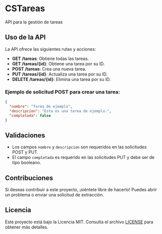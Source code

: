 # CSTareas
API para la gestión de tareas

## Uso de la API

La API ofrece las siguientes rutas y acciones:

- **GET /tareas**: Obtiene todas las tareas.
- **GET /tareas/{id}**: Obtiene una tarea por su ID.
- **POST /tareas**: Crea una nueva tarea.
- **PUT /tareas/{id}**: Actualiza una tarea por su ID.
- **DELETE /tareas/{id}**: Elimina una tarea por su ID.

### Ejemplo de solicitud POST para crear una tarea:

```json
{
  "nombre": "Tarea de ejemplo",
  "descripcion": "Esta es una tarea de ejemplo.",
  "completada": false
}
```

## Validaciones

- Los campos `nombre` y `descripcion` son requeridos en las solicitudes POST y PUT.
- El campo `completada` es requerido en las solicitudes PUT y debe ser de tipo booleano.

## Contribuciones

Si deseas contribuir a este proyecto, ¡siéntete libre de hacerlo! Puedes abrir un problema o enviar una solicitud de extracción.

## Licencia

Este proyecto está bajo la Licencia MIT. Consulta el archivo [LICENSE](LICENSE) para obtener más detalles.

